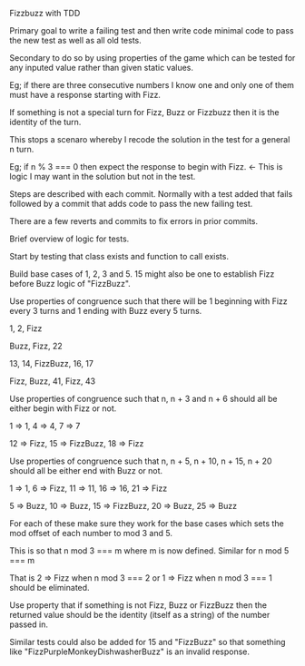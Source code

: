 Fizzbuzz with TDD

Primary goal to write a failing test and then write code minimal code to pass the new test as well as all old tests.

Secondary to do so by using properties of the game which can be tested for any inputed value rather than given static values.

Eg; if there are three consecutive numbers I know one and only one of them must have a response starting with Fizz.

If something is not a special turn for Fizz, Buzz or Fizzbuzz then it is the identity of the turn.

This stops a scenaro whereby I recode the solution in the test for a general n turn.

Eg; if n % 3 === 0 then expect the response to begin with Fizz. <- This is logic I may want in the solution but not in the test.

Steps are described with each commit. Normally with a test added that fails followed by a commit that adds code to pass the new failing test.

There are a few reverts and commits to fix errors in prior commits.



Brief overview of logic for tests.

Start by testing that class exists and function to call exists.

Build base cases of 1, 2, 3 and 5. 15 might also be one to establish Fizz before Buzz logic of "FizzBuzz".

Use properties of congruence such that there will be 1 beginning with Fizz every 3 turns and 1 ending with Buzz every 5 turns.

1, 2, Fizz

Buzz, Fizz, 22

13, 14, FizzBuzz, 16, 17

Fizz, Buzz, 41, Fizz, 43

Use properties of congruence such that n, n + 3 and n + 6 should all be either begin with Fizz or not.

1 => 1, 4 => 4, 7 => 7

12 => Fizz, 15 => FizzBuzz, 18 => Fizz

Use properties of congruence such that n, n + 5, n + 10, n + 15, n + 20 should all be either end with Buzz or not.

1 => 1, 6 => Fizz, 11 => 11, 16 => 16, 21 => Fizz

5 => Buzz, 10 => Buzz, 15 => FizzBuzz, 20 => Buzz, 25 => Buzz

For each of these make sure they work for the base cases which sets the mod offset of each number to mod 3 and 5.

This is so that n mod 3 === m where m is now defined. Similar for n mod 5 === m

That is 2 => Fizz when n mod 3 === 2 or 1 => Fizz when n mod 3 === 1 should be eliminated.

Use property that if something is not Fizz, Buzz or FizzBuzz then the returned value should be the identity (itself as a string) of the number passed in.


Similar tests could also be added for 15 and "FizzBuzz" so that something like "FizzPurpleMonkeyDishwasherBuzz" is an invalid response.
